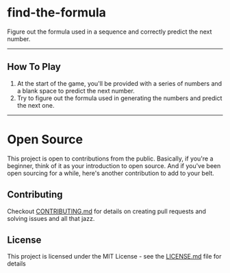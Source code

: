 # find-the-formula
Figure out the formula used in a sequence and correctly predict the next number.
___

## How To Play
1. At the start of the game, you'll be provided with a series of numbers and a blank space to predict the next number.
2. Try to figure out the formula used in generating the numbers and predict the next one.

___

# Open Source
This project is open to contributions from the public. 
Basically, if you're a beginner, think of it as your introduction to open source. 
And if you've been open sourcing for a while, here's another contribution to add to your belt.

## Contributing
Checkout [CONTRIBUTING.md](.github/CONTRIBUTING.md) for details on creating pull requests and solving issues and all that jazz.

## License
This project is licensed under the MIT License - see the [LICENSE.md](.github/LICENSE) file for details

